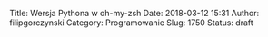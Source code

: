 Title: Wersja Pythona w oh-my-zsh
Date: 2018-03-12 15:31
Author: filipgorczynski
Category: Programowanie
Slug: 1750
Status: draft


